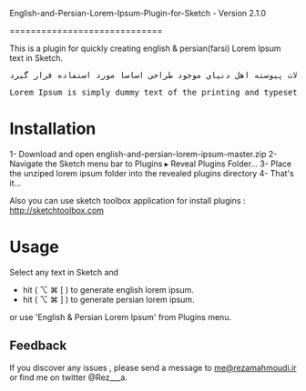 English-and-Persian-Lorem-Ipsum-Plugin-for-Sketch - Version 2.1.0

=============================

This is a plugin for quickly creating english & persian(farsi) Lorem Ipsum text in Sketch.

<pre>
لورم ایپسوم متن ساختگی با تولید سادگی نامفهوم از صنعت چاپ و با استفاده از طراحان گرافیک است. چاپگرها و متون بلکه روزنامه و مجله در ستون و سطرآنچنان که لازم است و برای شرایط فعلی تکنولوژی مورد نیاز و کاربردهای متنوع با هدف بهبود ابزارهای کاربردی می باشد. کتابهای زیادی در شصت و سه درصد گذشته، حال و آینده شناخت فراوان جامعه و متخصصان را می طلبد تا با نرم افزارها شناخت بیستری را برای طراحان رایانه ای و فرهنگ پیشرو در زبان فارسی ایجاد کرد. در این صورت می توان امید داشت که تمام و دشواری موجود در ارائه راهکارها و شرایط سخت تایپ به پایان رسد وزمان مورد نیاز شامل حروفچینی دستاوردهای اصلی و جوابگوی سوالات پیوسته اهل دنیای موجود طراحی اساسا مورد استفاده قرار گیرد.
</pre>
<pre>
Lorem Ipsum is simply dummy text of the printing and typesetting industry. Lorem Ipsum has been the industry's standard dummy text ever since the 1500s, when an unknown printer took a galley of type and scrambled it to make a type specimen book. It has survived not only five centuries, but also the leap into electronic typesetting, remaining essentially unchanged. It was popularised in the 1960s with the release of Letraset sheets containing Lorem Ipsum passages, and more recently with desktop publishing software like Aldus PageMaker including versions of Lorem Ipsum.
</pre>

Installation
=============================

1- Download and open english-and-persian-lorem-ipsum-master.zip
2- Navigate the Sketch menu bar to Plugins ▸ Reveal Plugins Folder...
3- Place the unziped lorem ipsum folder into the revealed plugins directory
4- That's it...

Also you can use sketch toolbox application for install plugins : http://sketchtoolbox.com

Usage
=============================

Select any text in Sketch and 

- hit ( ⌥ ⌘ [ ) to generate english lorem ipsum.
- hit ( ⌥ ⌘ ] ) to generate persian lorem ipsum.

or use 'English & Persian Lorem Ipsum' from Plugins menu.

Feedback
-----------------------------

If you discover any issues , please send a message to me@rezamahmoudi.ir or find me on twitter @Rez___a.
